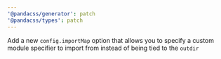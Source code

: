 ```yaml
---
'@pandacss/generator': patch
'@pandacss/types': patch
---
```


Add a new `config.importMap` option that allows you to specify a custom module specifier to import from instead of being
tied to the `outdir`
